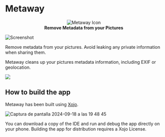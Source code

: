 # Metaway
<p align="center">
  <img src="https://github.com/user-attachments/assets/8479a138-330a-405f-86a4-13419aaad909" alt="Metaway Icon"><br>
  <strong>Remove Metadata from your Pictures</strong>
</p>

![Screenshot](https://github.com/user-attachments/assets/94d476a2-e659-464f-8aa5-bccb3370eb28)

Remove metadata from your pictures. Avoid leaking any private information when sharing them.

Metaway cleans up your pictures metadata information, including EXIF or geolocation.

<a href="https://apps.apple.com/app/metaway-metadata-remover/id6686406879" target="_blank"><img src="https://github.com/user-attachments/assets/412fd662-678b-4b09-b222-1353dca3fbf7"></a>    

## How to build the app

Metaway has been built using [Xojo](https://www.xojo.com).

![Captura de pantalla 2024-09-18 a las 19 48 45](https://github.com/user-attachments/assets/1bdfb620-bc92-4bdf-bef6-1de16306aec6)

You can download a copy of the IDE and run and debug the app directly on your phone. Building the app for distribution requires a Xojo License.

